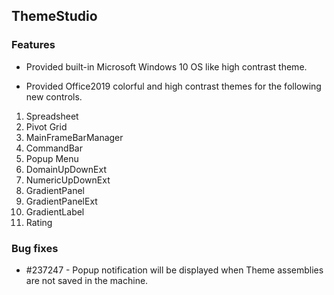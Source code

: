 ## ThemeStudio

### Features

* Provided built-in Microsoft Windows 10 OS like high contrast theme. 

* Provided Office2019 colorful and high contrast themes for the following new controls.
1. Spreadsheet
2. Pivot Grid
3. MainFrameBarManager
4. CommandBar
5. Popup Menu
6. DomainUpDownExt
7. NumericUpDownExt
8. GradientPanel
9. GradientPanelExt
10. GradientLabel
11. Rating

### Bug fixes

* \#237247 - Popup notification will be displayed when Theme assemblies are not saved in the machine.